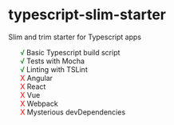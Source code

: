 # typescript-slim-starter
Slim and trim starter for Typescript apps
<ul style="list-style-type: none">
 <li><font style="color:green">√</font> Basic Typescript build script</li>
 <li><font style="color:green">√</font> Tests with Mocha</li>
 <li><font style="color:green">√</font> Linting with TSLint</li>
 <li><font style="color:red">X</font> Angular</li>
 <li><font style="color:red">X</font> React</li>
 <li><font style="color:red">X</font> Vue</li>
 <li><font style="color:red">X</font> Webpack</li>
 <li><font style="color:red">X</font> Mysterious devDependencies</li>
</ul>